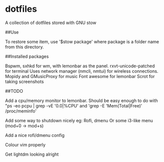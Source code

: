 # dotfiles
A collection of dotfiles stored with GNU stow

##Use

To restore some item, use '$stow package' where package is a folder name from this directory.

##Installed packages

Bspwm, sxhkd for wm, with lemonbar as the panel.
rxvt-unicode-patched for terminal
Uses network manager (nmcli, nmtui) for wireless connections.
Mopidy and GMusicProxy for music
Font awesome for lemonbar
Scrot for taking screenshots

##TODO

Add a cpu/memory monitor to lemonbar. Should be easy enough to do with "ps -eo pcpu | grep -vE '0.0|%CPU' and 'grep -E 'Mem(Total|Free)' /proc/meminfo'

Add some way to shutdown nicely eg:
Rofi, dmenu 
Or some i3-like menu (mod+0 -> mod+s)

Add a nice rofi/dmenu config

Colour vim properly

Get lightdm looking alright
